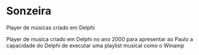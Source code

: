 # Sonzeira
Player de músicas criado em Delphi

Player de musica criado em Delphi no ano 2000 para apresentar ao Paulo a capacidade do Delphi de executar uma playlist musical como o Winamp
